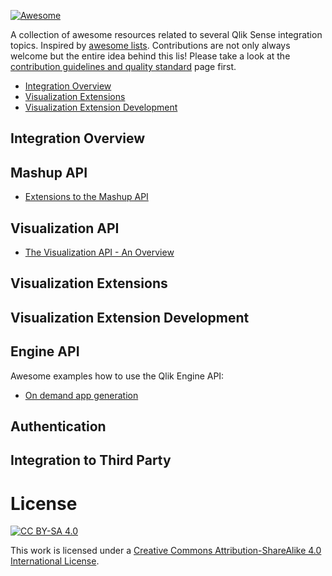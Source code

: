 [![Awesome](https://cdn.rawgit.com/sindresorhus/awesome/d7305f38d29fed78fa85652e3a63e154dd8e8829/media/badge.svg)](https://github.com/sindresorhus/awesome)

A collection of awesome resources related to several Qlik Sense integration topics. Inspired by [awesome lists](https://github.com/sindresorhus/awesome).
Contributions are not only always welcome but the entire idea behind this lis! 
Please take a look at the [contribution guidelines and quality standard](https://github.com/stefanwalther/awesome-qliksense-integration/blob/master/CONTRIBUTING.md) page first.

- [Integration Overview](#integration-overview)
- [Visualization Extensions](#visualization-extensions)
- [Visualization Extension Development](#visualization-extension-development)

## Integration Overview

## Mashup API

- [Extensions to the Mashup API](https://github.com/websy85/extended-mashup-api)

## Visualization API
- [The Visualization API - An Overview](http://branch.qlik.com/#/blog/56cc5f2af9e755b0dd301559)

## Visualization Extensions

## Visualization Extension Development



## Engine API

Awesome examples how to use the Qlik Engine API:

- [On demand app generation](https://github.com/websy85/on-demand-app-gen)

## Authentication

## Integration to Third Party


# License

[![CC BY-SA 4.0](https://i.creativecommons.org/l/by-sa/4.0/88x31.png)](http://creativecommons.org/licenses/by-sa/4.0/)

This work is licensed under a [Creative Commons Attribution-ShareAlike 4.0 International License](http://creativecommons.org/licenses/by-sa/4.0/).
